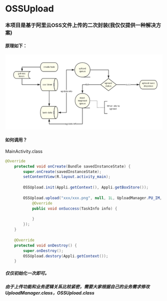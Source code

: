 # OSSUpload
### 本项目是基于阿里云OSS文件上传的二次封装(我仅仅提供一种解决方案)
#### 原理如下：
![](https://github.com/zhangxyfs/OSSUpload/blob/master/example/upload_tactics.jpg)

#### 如何调用？

MainActivity.class
```java
@Override
    protected void onCreate(Bundle savedInstanceState) {
        super.onCreate(savedInstanceState);
        setContentView(R.layout.activity_main);

        OSSUpload.init(Appli.getContext(), Appli.getBoxStore());

        OSSUpload.upload("xxx/xxx.png", null, 1L, UploadManager.PU_IM, null, null, null, new UploadListener() {
            @Override
            public void onSuccess(TaskInfo info) {
                
            }
        });
    }

    @Override
    protected void onDestroy() {
        super.onDestroy();
        OSSUpload.destory(Appli.getContext());
    }
```
##### 仅仅初始化一次即可。
##### 由于上传功能和业务逻辑关系比较紧密，需要大家根据自己的业务需求修改UploadManager.class，OSSUpload.class
